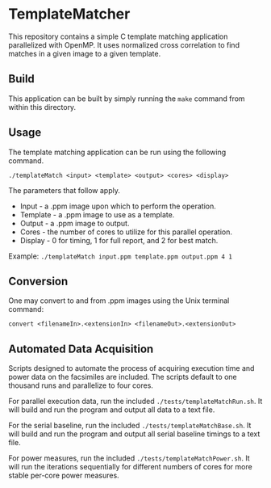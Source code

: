
# TemplateMatcher

This repository contains a simple C template matching application parallelized with OpenMP.  It uses normalized cross correlation to find matches in a given image to a given template.


## Build

This application can be built by simply running the ```make``` command from within this directory.


## Usage

The template matching application can be run using the following command.

```./templateMatch <input> <template> <output> <cores> <display>```

The parameters that follow apply.

+ Input    - a .ppm image upon which to perform the operation.
+ Template - a .ppm image to use as a template.
+ Output   - a .ppm image to output.
+ Cores    - the number of cores to utilize for this parallel operation.
+ Display  - 0 for timing, 1 for full report, and 2 for best match.

Example:  ```./templateMatch input.ppm template.ppm output.ppm 4 1```


## Conversion

One may convert to and from .ppm images using the Unix terminal command:

```convert <filenameIn>.<extensionIn> <filenameOut>.<extensionOut>```


## Automated Data Acquisition

Scripts designed to automate the process of acquiring execution time and power data on the facsimiles are included.  The scripts default to one thousand runs and parallelize to four cores.

For parallel execution data, run the included ```./tests/templateMatchRun.sh```.  It will build and run the program and output all data to a text file.

For the serial baseline, run the included ```./tests/templateMatchBase.sh```.  It will build and run the program and output all serial baseline timings to a text file.

For power measures, run the included ```./tests/templateMatchPower.sh```.  It will run the iterations sequentially for different numbers of cores for more stable per-core power measures.
